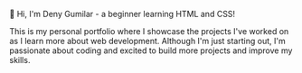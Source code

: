 👋 Hi, I'm Deny Gumilar - a beginner learning HTML and CSS!

This is my personal portfolio where I showcase the projects I've worked on as I learn more about web development. Although I'm just starting out, I'm passionate about coding and excited to build more projects and improve my skills.
